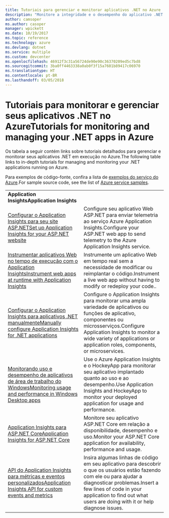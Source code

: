 ```yaml
---
title: Tutoriais para gerenciar e monitorar aplicativos .NET no Azure
description: "Monitore a integridade e o desempenho do aplicativo .NET em execução no Azure e instrumente a telemetria para salvar informações sobre como as pessoas usam o seu aplicativo."
author: camsoper
ms.author: casoper
manager: wpickett
ms.date: 10/19/2017
ms.topic: reference
ms.technology: azure
ms.devlang: dotnet
ms.service: multiple
ms.custom: devcenter
ms.openlocfilehash: 46912f3c31a56724de90e90c36370209ed5c7bd8
ms.sourcegitcommit: 3ba0ff4463338a0ab0f3f15a7601b89417c06970
ms.translationtype: HT
ms.contentlocale: pt-BR
ms.lasthandoff: 03/05/2018
---
```

# <a name="tutorials-for-monitoring-and-managing-your-net-apps-in-azure"></a><span data-ttu-id="141a3-103">Tutoriais para monitorar e gerenciar seus aplicativos .NET no Azure</span><span class="sxs-lookup"><span data-stu-id="141a3-103">Tutorials for monitoring and managing your .NET apps in Azure</span></span>

<span data-ttu-id="141a3-104">Os tabela a seguir contém links sobre tutoriais detalhados para gerenciar e monitorar seus aplicativos .NET em execução no Azure.</span><span class="sxs-lookup"><span data-stu-id="141a3-104">The following table links to in-depth tutorials for managing and monitoring your .NET applications running on Azure.</span></span> 

<span data-ttu-id="141a3-105">Para exemplos de código-fonte, confira a lista de [exemplos do serviço do Azure](https://azure.microsoft.com/resources/samples/?platform=dotnet).</span><span class="sxs-lookup"><span data-stu-id="141a3-105">For sample source code, see the list of [Azure service samples](https://azure.microsoft.com/resources/samples/?platform=dotnet).</span></span>

| | |
|---|---|
| <span data-ttu-id="141a3-106">**Application Insights**</span><span class="sxs-lookup"><span data-stu-id="141a3-106">**Application Insights**</span></span> ||
| <span data-ttu-id="141a3-107">[Configurar o Application Insights para seu site ASP.NET][1]</span><span class="sxs-lookup"><span data-stu-id="141a3-107">[Set up Application Insights for your ASP.NET website][1]</span></span> | <span data-ttu-id="141a3-108">Configure seu aplicativo Web ASP.NET para enviar telemetria ao serviço Azure Application Insights.</span><span class="sxs-lookup"><span data-stu-id="141a3-108">Configure your ASP.NET web app to send telemetry to the Azure Application Insights service.</span></span> | 
| <span data-ttu-id="141a3-109">[Instrumentar aplicativos Web no tempo de execução com o Application Insights][2]</span><span class="sxs-lookup"><span data-stu-id="141a3-109">[Instrument web apps at runtime with Application Insights][2]</span></span> | <span data-ttu-id="141a3-110">Instrumente um aplicativo Web em tempo real sem a necessidade de modificar ou reimplantar o código.</span><span class="sxs-lookup"><span data-stu-id="141a3-110">Instrument a live web app without having to modify or redeploy your code..</span></span> | 
| <span data-ttu-id="141a3-111">[Configurar o Application Insights para aplicativos .NET manualmente][3]</span><span class="sxs-lookup"><span data-stu-id="141a3-111">[Manually configure Application Insights for .NET applications][3]</span></span> | <span data-ttu-id="141a3-112">Configure o Application Insights para monitorar uma ampla variedade de aplicativos ou funções de aplicativo, componentes ou microsserviços.</span><span class="sxs-lookup"><span data-stu-id="141a3-112">Configure Application Insights to monitor a wide variety of applications or application roles, components, or microservices.</span></span> | 
| <span data-ttu-id="141a3-113">[Monitorando uso e desempenho de aplicativos de área de trabalho do Windows][4]</span><span class="sxs-lookup"><span data-stu-id="141a3-113">[Monitoring usage and performance in Windows Desktop apps][4]</span></span> | <span data-ttu-id="141a3-114">Use o Azure Application Insights e o HockeyApp para monitorar seu aplicativo implantado quanto ao uso e ao desempenho.</span><span class="sxs-lookup"><span data-stu-id="141a3-114">Use Application Insights and HockeyApp to monitor your deployed application for usage and performance.</span></span> | 
| <span data-ttu-id="141a3-115">[Application Insights para ASP.NET Core][5]</span><span class="sxs-lookup"><span data-stu-id="141a3-115">[Application Insights for ASP.NET Core][5]</span></span> | <span data-ttu-id="141a3-116">Monitore seu aplicativo ASP.NET Core em relação a disponibilidade, desempenho e uso.</span><span class="sxs-lookup"><span data-stu-id="141a3-116">Monitor your ASP.NET Core application for availability, performance and usage.</span></span> | 
| <span data-ttu-id="141a3-117">[API do Application Insights para métricas e eventos personalizados][6]</span><span class="sxs-lookup"><span data-stu-id="141a3-117">[Application Insights API for custom events and metrics][6]</span></span> | <span data-ttu-id="141a3-118">Insira algumas linhas de código em seu aplicativo para descobrir o que os usuários estão fazendo com ele ou para ajudar a diagnosticar problemas.</span><span class="sxs-lookup"><span data-stu-id="141a3-118">Insert a few lines of code in your application to find out what users are doing with it or help diagnose issues.</span></span> | 


[1]: /azure/application-insights/app-insights-asp-net
[2]: /azure/application-insights/app-insights-monitor-performance-live-website-now
[3]: /azure/application-insights/app-insights-windows-services
[4]: /azure/application-insights/app-insights-windows-desktop
[5]: /azure/application-insights/app-insights-asp-net-core
[6]: /azure/application-insights/app-insights-api-custom-events-metrics
